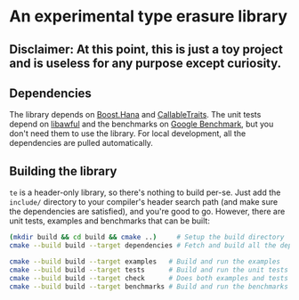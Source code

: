 # An experimental type erasure library

## Disclaimer: At this point, this is just a toy project and is useless for any purpose except curiosity.

## Dependencies
The library depends on [Boost.Hana][] and [CallableTraits][]. The unit tests
depend on [libawful][] and the benchmarks on [Google Benchmark][], but you don't
need them to use the library. For local development, all the dependencies are
pulled automatically.


## Building the library
`te` is a header-only library, so there's nothing to build per-se. Just add the
`include/` directory to your compiler's header search path (and make sure the
dependencies are satisfied), and you're good to go. However, there are unit
tests, examples and benchmarks that can be built:

```sh
(mkdir build && cd build && cmake ..)     # Setup the build directory
cmake --build build --target dependencies # Fetch and build all the dependencies

cmake --build build --target examples   # Build and run the examples
cmake --build build --target tests      # Build and run the unit tests
cmake --build build --target check      # Does both examples and tests
cmake --build build --target benchmarks # Build and run the benchmarks
```


<!-- Links -->
[Boost.Hana]: https://github.com/boostorg/hana
[CallableTraits]: https://github.com/badair/callable_traits
[Google Benchmark]: https://github.com/google/benchmark
[libawful]: https://github.com/ldionne/libawful
